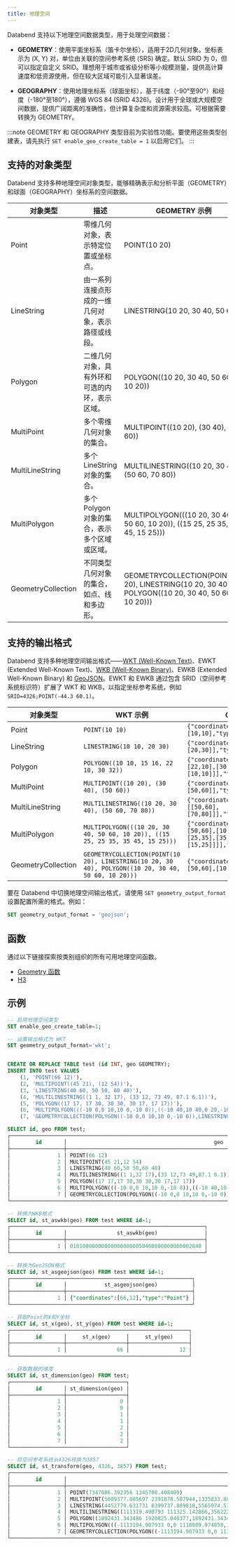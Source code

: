 ```yaml
---
title: 地理空间
---
```


Databend 支持以下地理空间数据类型，用于处理空间数据：

- **GEOMETRY**：使用平面坐标系（笛卡尔坐标），适用于2D几何对象。坐标表示为 (X, Y) 对，单位由关联的空间参考系统 (SRS) 确定。默认 SRID 为 0，但可以指定自定义 SRID。理想用于城市或省级分析等小规模测量，提供高计算速度和低资源使用，但在较大区域可能引入显著误差。

- **GEOGRAPHY**：使用地理坐标系（球面坐标），基于纬度（-90°至90°）和经度（-180°至180°），遵循 WGS 84 (SRID 4326)。设计用于全球或大规模空间数据，提供广阔距离的准确性，但计算复杂度和资源需求较高。可根据需要转换为 GEOMETRY。

:::note
GEOMETRY 和 GEOGRAPHY 类型目前为实验性功能。要使用这些类型创建表，请先执行 `SET enable_geo_create_table = 1` 以启用它们。
:::

## 支持的对象类型

Databend 支持多种地理空间对象类型，能够精确表示和分析平面（GEOMETRY）和球面（GEOGRAPHY）坐标系的空间数据。

| 对象类型           | 描述                                                                                                      | GEOMETRY 示例                                                                                    | GEOGRAPHY 示例                                                                                    |
|--------------------|-----------------------------------------------------------------------------------------------------------|--------------------------------------------------------------------------------------------------|---------------------------------------------------------------------------------------------------|
| Point              | 零维几何对象，表示特定位置或坐标点。                                                                      | POINT(10 20)                                                                                      | POINT(-122.4194 37.7749) (旧金山坐标)                                                              |
| LineString         | 由一系列连接点形成的一维几何对象，表示路径或线段。                                                        | LINESTRING(10 20, 30 40, 50 60)                                                                   | LINESTRING(-122.4194 37.7749, -73.9352 40.7306) (旧金山到纽约)                                      |
| Polygon            | 二维几何对象，具有外环和可选的内环，表示区域。                                                            | POLYGON((10 20, 30 40, 50 60, 10 20))                                                             | POLYGON((-122.5 37.7, -122.4 37.8, -122.3 37.7, -122.5 37.7)) (旧金山的一个区域)                    |
| MultiPoint         | 多个零维几何对象的集合。                                                                                  | MULTIPOINT((10 20), (30 40), (50 60))                                                             | MULTIPOINT((-122.4194 37.7749), (-73.9352 40.7306)) (旧金山和纽约的点)                              |
| MultiLineString    | 多个 LineString 对象的集合。                                                                              | MULTILINESTRING((10 20, 30 40), (50 60, 70 80))                                                   | MULTILINESTRING((-122.5 37.7, -122.4 37.8), (-122.3 37.7, -122.2 37.8)) (城市中的多条路径)          |
| MultiPolygon       | 多个 Polygon 对象的集合，表示多个区域或区域。                                                             | MULTIPOLYGON(((10 20, 30 40, 50 60, 10 20)), ((15 25, 25 35, 35 45, 15 25)))                      | MULTIPOLYGON(((-122.5 37.7, -122.4 37.8, -122.3 37.7, -122.5 37.7))) (城市中的多个区域)              |
| GeometryCollection | 不同类型几何对象的集合，如点、线和多边形。                                                                | GEOMETRYCOLLECTION(POINT(10 20), LINESTRING(10 20, 30 40), POLYGON((10 20, 30 40, 50 60, 10 20))) | GEOMETRYCOLLECTION(POINT(-122.4194 37.7749), LINESTRING(-122.5 37.7, -122.4 37.8))                 |

## 支持的输出格式

Databend 支持多种地理空间输出格式——[WKT (Well-Known Text)](https://en.wikipedia.org/wiki/Well-known_text_representation_of_geometry)、EWKT (Extended Well-Known Text)、[WKB (Well-Known Binary)](https://en.wikipedia.org/wiki/Well-known_text_representation_of_geometry#Well-known_binary)、EWKB (Extended Well-Known Binary) 和 [GeoJSON](https://geojson.org/)。EWKT 和 EWKB 通过包含 SRID（空间参考系统标识符）扩展了 WKT 和 WKB，以指定坐标参考系统，例如 `SRID=4326;POINT(-44.3 60.1)`。

| 对象类型           | WKT 示例                                                                                               | GeoJSON 示例                                                                                                   |
|--------------------|--------------------------------------------------------------------------------------------------------|----------------------------------------------------------------------------------------------------------------|
| Point              | `POINT(10 10)`                                                                                         | `{"coordinates":[10,10],"type":"Point"}`                                                                      |
| LineString         | `LINESTRING(10 10, 20 30)`                                                                             | `{"coordinates":[[10,10],[20,30]],"type":"LineString"}`                                                       |
| Polygon            | `POLYGON((10 10, 15 16, 22 10, 30 32))`                                                                 | `{"coordinates":[[[10,10],[15,16],[22,10],[30,32],[10,10]]],"type":"Polygon"}`                                |
| MultiPoint         | `MULTIPOINT((10 20), (30 40), (50 60))`                                                                 | `{"coordinates":[[10,20],[30,40],[50,60]],"type":"MultiPoint"}`                                               |
| MultiLineString    | `MULTILINESTRING((10 20, 30 40), (50 60, 70 80))`                                                       | `{"coordinates":[[[10,20],[30,40]],[[50,60],[70,80]]],"type":"MultiLineString"}`                              |
| MultiPolygon       | `MULTIPOLYGON(((10 20, 30 40, 50 60, 10 20)), ((15 25, 25 35, 35 45, 15 25)))`                          | `{"coordinates":[[[[10,20],[30,40],[50,60],[10,20]]],[[[15,25],[25,35],[35,45],[15,25]]]],"type":"MultiPolygon"}` |
| GeometryCollection | `GEOMETRYCOLLECTION(POINT(10 20), LINESTRING(10 20, 30 40), POLYGON((10 20, 30 40, 50 60, 10 20)))`     | `{"coordinates":[[[10,20],[30,40],[50,60],[10,20]]],"type":"Polygon"}`                                        |

要在 Databend 中切换地理空间输出格式，请使用 `SET geometry_output_format` 设置配置所需的格式。例如：

```sql
SET geometry_output_format = 'geojson';
```

## 函数

通过以下链接探索按类别组织的所有可用地理空间函数。

- [Geometry 函数](../../20-sql-functions/09-geometry-functions/index.md)
- [H3](../../20-sql-functions/09-geo-functions/index.md)

## 示例

```sql
-- 启用地理空间类型
SET enable_geo_create_table=1;

-- 设置输出格式为 WKT
SET geometry_output_format='wkt';


CREATE OR REPLACE TABLE test (id INT, geo GEOMETRY);
INSERT INTO test VALUES
    (1, 'POINT(66 12)'),
    (2, 'MULTIPOINT((45 21), (12 54))'),
    (3, 'LINESTRING(40 60, 50 50, 60 40)'),
    (4, 'MULTILINESTRING((1 1, 32 17), (33 12, 73 49, 87.1 6.1))'),
    (5, 'POLYGON((17 17, 17 30, 30 30, 30 17, 17 17))'),
    (6, 'MULTIPOLYGON(((-10 0,0 10,10 0,-10 0)),((-10 40,10 40,0 20,-10 40)))'),
    (7, 'GEOMETRYCOLLECTION(POLYGON((-10 0,0 10,10 0,-10 0)),LINESTRING(40 60, 50 50, 60 40), POINT(99 11))');
```

```sql
SELECT id, geo FROM test;
┌───────────────────────────────────────────────────────────────────────────────────────────────────────────────────┐
│        id       │                                               geo                                               │
├─────────────────┼─────────────────────────────────────────────────────────────────────────────────────────────────┤
│               1 │ POINT(66 12)                                                                                    │
│               2 │ MULTIPOINT(45 21,12 54)                                                                         │
│               3 │ LINESTRING(40 60,50 50,60 40)                                                                   │
│               4 │ MULTILINESTRING((1 1,32 17),(33 12,73 49,87.1 6.1))                                             │
│               5 │ POLYGON((17 17,17 30,30 30,30 17,17 17))                                                        │
│               6 │ MULTIPOLYGON(((-10 0,0 10,10 0,-10 0)),((-10 40,10 40,0 20,-10 40)))                            │
│               7 │ GEOMETRYCOLLECTION(POLYGON((-10 0,0 10,10 0,-10 0)),LINESTRING(40 60,50 50,60 40),POINT(99 11)) │
└───────────────────────────────────────────────────────────────────────────────────────────────────────────────────┘

-- 转换为WKB格式
SELECT id, st_aswkb(geo) FROM test WHERE id=1;
┌──────────────────────────────────────────────────────────────┐
│        id       │                st_aswkb(geo)               │
├─────────────────┼────────────────────────────────────────────┤
│               1 │ 010100000000000000008050400000000000002840 │
└──────────────────────────────────────────────────────────────┘

-- 转换为GeoJSON格式
SELECT id, st_asgeojson(geo) FROM test WHERE id=1;
┌──────────────────────────────────────────────────────────┐
│        id       │            st_asgeojson(geo)           │
├─────────────────┼────────────────────────────────────────┤
│               1 │ {"coordinates":[66,12],"type":"Point"} │
└──────────────────────────────────────────────────────────┘

-- 获取Point的X和Y坐标
SELECT id, st_x(geo), st_y(geo) FROM test WHERE id=1;
┌─────────────────────────────────────────────────────────┐
│        id       │     st_x(geo)     │     st_y(geo)     │
├─────────────────┼───────────────────┼───────────────────┤
│               1 │                66 │                12 │
└─────────────────────────────────────────────────────────┘

-- 获取数据的维度
SELECT id, st_dimension(geo) FROM test;
┌─────────────────────────────────────┐
│        id       │ st_dimension(geo) │
├─────────────────┼───────────────────┤
│               1 │                 0 │
│               2 │                 0 │
│               3 │                 1 │
│               4 │                 1 │
│               5 │                 2 │
│               6 │                 2 │
│               7 │                 2 │
└─────────────────────────────────────┘

-- 将空间参考系统从4326转换为3857
SELECT id, st_transform(geo, 4326, 3857) FROM test;
┌────────────────────────────────────────────────────────────────────────────────────────────────────────────────────────────────────────────────────────────────────────────────────────────────────────────────────────────────────────────────────────────────────┐
│        id       │                                                                                                           st_transform(geo, 4326, 3857)                                                                                                          │
├─────────────────┼──────────────────────────────────────────────────────────────────────────────────────────────────────────────────────────────────────────────────────────────────────────────────────────────────────────────────────────────────────────────────┤
│               1 │ POINT(7347086.392356 1345708.408409)                                                                                                                                                                                                             │
│               2 │ MULTIPOINT(5009377.085697 2391878.587944,1335833.889519 7170156.294)                                                                                                                                                                             │
│               3 │ LINESTRING(4452779.631731 8399737.889818,5565974.539664 6446275.841017,6679169.447596 4865942.279503)                                                                                                                                            │
│               4 │ MULTILINESTRING((111319.490793 111325.142866,3562223.705385 1920825.040377),(3673543.196178 1345708.408409,8126322.827909 6274861.394007,9695927.648094 680335.356476))                                                                          │
│               5 │ POLYGON((1892431.343486 1920825.040377,1892431.343486 3503549.843504,3339584.723798 3503549.843504,3339584.723798 1920825.040377,1892431.343486 1920825.040377))                                                                                 │
│               6 │ MULTIPOLYGON(((-1113194.907933 0,0 1118889.974858,1113194.907933 0,-1113194.907933 0)),((-1113194.907933 4865942.279503,1113194.907933 4865942.279503,0 2273030.926988,-1113194.907933 4865942.279503)))                                         │
│               7 │ GEOMETRYCOLLECTION(POLYGON((-1113194.907933 0,0 1118889.974858,1113194.907933 0,-1113194.907933 0)),LINESTRING(4452779.631731 8399737.889818,5565974.539664 6446275.841017,6679169.447596 4865942.279503),POINT(11020629.588534 1232106.801897)) │
└────────────────────────────────────────────────────────────────────────────────────────────────────────────────────────────────────────────────────────────────────────────────────────────────────────────────────────────────────────────────────────────────────┘
```